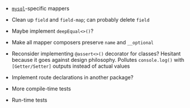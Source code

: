 + [`mysql`](https://github.com/mysqljs/mysql)-specific mappers

+ Clean up `field` and `field-map`; can probably delete `field`
+ Maybe implement `deepEqual<>()`?
+ Make all mapper composers preserve `name` and `__optional`
+ Reconsider implementing `@assert<>()` decorator for classes?
  Hesitant because it goes against design philosophy.
  Pollutes `console.log()` with `[Getter/Setter]` outputs instead of actual values
+ Implement route declarations in another package?
+ More compile-time tests
+ Run-time tests
